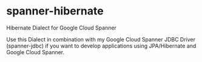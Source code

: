 # spanner-hibernate
Hibernate Dialect for Google Cloud Spanner

Use this Dialect in combination with my Google Cloud Spanner JDBC Driver (spanner-jdbc) if you want to develop applications using JPA/Hibernate and Google Cloud Spanner.
